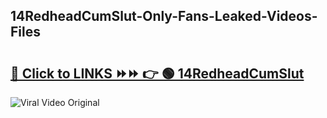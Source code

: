 
 ## 14RedheadCumSlut-Only-Fans-Leaked-Videos-Files

# <h2><a href="https://mediaupload.pro?14RedheadCumSlut">🔗 Click to LINKS ⏩⏩ 👉 🟢 14RedheadCumSlut </a></h2>

<a href="https://mediaupload.pro?14RedheadCumSlut" rel="nofollow" data-target="animated-image.originalLink"><img src="https://i.ibb.co.com/xMMVF88/686577567.gif" alt="Viral Video Original" style="max-width: 100%; display: inline-block;" data-target="animated-image.originalImage"></a>